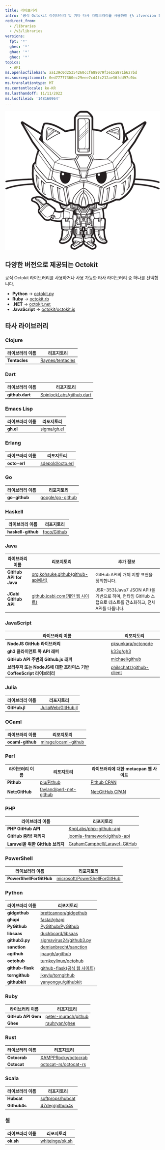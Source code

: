 ```yaml
---
title: 라이브러리
intro: '공식 Octokit 라이브러리 및 기타 타사 라이브러리를 사용하여 {% ifversion fpt or ghec %}{% data variables.product.prodname_dotcom %}{% else %}{% data variables.product.product_name %}{% endif %} API를 사용하는 방법을 확장하고 단순화할 수 있습니다.'
redirect_from:
  - /libraries
  - /v3/libraries
versions:
  fpt: '*'
  ghes: '*'
  ghae: '*'
  ghec: '*'
topics:
  - API
ms.openlocfilehash: aa139c0d25354260ccf688079f3e15a871b627bd
ms.sourcegitcommit: 0ed77777360ec29eee7cd4fc212ae36fdd97c0bc
ms.translationtype: MT
ms.contentlocale: ko-KR
ms.lasthandoff: 11/11/2022
ms.locfileid: '148160964'
---
```

![건담캣](/assets/images/gundamcat.png)

## 다양한 버전으로 제공되는 Octokit

공식 Octokit 라이브러리를 사용하거나 사용 가능한 타사 라이브러리 중 하나를 선택합니다.

- **Python** → [octokit.py](https://github.com/khornberg/octokit.py)
- **Ruby** → [octokit.rb](https://github.com/octokit/octokit.rb)
- **.NET** → [octokit.net](https://github.com/octokit/octokit.net)
- **JavaScript** → [octokit/octokit.js](https://github.com/octokit/octokit.js)

## 타사 라이브러리

### Clojure

| 라이브러리 이름 | 리포지토리 |
|---|---|
|**Tentacles**| [Raynes/tentacles](https://github.com/Raynes/tentacles)|

### Dart

| 라이브러리 이름 | 리포지토리 |
|---|---|
|**github.dart** | [SpinlockLabs/github.dart](https://github.com/SpinlockLabs/github.dart)|

### Emacs Lisp

| 라이브러리 이름 | 리포지토리 |
|---|---|
|**gh.el**    | [sigma/gh.el](https://github.com/sigma/gh.el)|

### Erlang

| 라이브러리 이름 | 리포지토리 |
|---|---|
|**octo-erl** | [sdepold/octo.erl](https://github.com/sdepold/octo.erl)|

### Go

| 라이브러리 이름 | 리포지토리 |
|---|---|
|**go-github**| [google/go-github](https://github.com/google/go-github)|

### Haskell

| 라이브러리 이름 | 리포지토리 |
|---|---|
|**haskell-github** | [fpco/Github](https://github.com/fpco/GitHub)|

### Java

| 라이브러리 이름 | 리포지토리 | 추가 정보 |
|---|---|---|
|**GitHub API for Java**| [org.kohsuke.github(github-api에서)](http://github-api.kohsuke.org/)|GitHub API의 개체 지향 표현을 정의합니다.|
|**JCabi GitHub API**|[github.jcabi.com(개인 웹 사이트)](http://github.jcabi.com)|JSR-353(Java7 JSON API)을 기반으로 하며, 런타임 GitHub 스텁으로 테스트를 간소화하고, 전체 API를 다룹니다.|

### JavaScript

| 라이브러리 이름 | 리포지토리 |
|---|---|
|**NodeJS GitHub 라이브러리**| [pksunkara/octonode](https://github.com/pksunkara/octonode)|
|**gh3 클라이언트 쪽 API 래퍼**| [k33g/gh3](https://github.com/k33g/gh3)|
|**GitHub API 주변의 Github.js 래퍼**|[michael/github](https://github.com/michael/github)|
|**브라우저 또는 NodeJS에 대한 프라미스 기반 CoffeeScript 라이브러리**|[philschatz/github-client](https://github.com/philschatz/github-client)|

### Julia

| 라이브러리 이름 | 리포지토리 |
|---|---|
|**GitHub.jl**|[JuliaWeb/GitHub.jl](https://github.com/JuliaWeb/GitHub.jl)|

### OCaml

| 라이브러리 이름 | 리포지토리 |
|---|---|
|**ocaml-github**|[mirage/ocaml-github](https://github.com/mirage/ocaml-github)|

### Perl

| 라이브러리 이름 | 리포지토리 | 라이브러리에 대한 metacpan 웹 사이트 |
|---|---|---|
|**Pithub**|[plu/Pithub](https://github.com/plu/Pithub)|[Pithub CPAN](http://metacpan.org/module/Pithub)|
|**Net::GitHub**|[fayland/perl-net-github](https://github.com/fayland/perl-net-github)|[Net:GitHub CPAN](https://metacpan.org/pod/Net::GitHub)|

### PHP

| 라이브러리 이름 | 리포지토리 |
|---|---|
|**PHP GitHub API**|[KnpLabs/php-github-api](https://github.com/KnpLabs/php-github-api)|
|**GitHub 줌라! 패키지**|[joomla-framework/github-api](https://github.com/joomla-framework/github-api)|
|**Laravel을 위한 GitHub 브리지**|[GrahamCampbell/Laravel-GitHub](https://github.com/GrahamCampbell/Laravel-GitHub)|

### PowerShell

| 라이브러리 이름 | 리포지토리 |
|---|---|
|**PowerShellForGitHub**|[microsoft/PowerShellForGitHub](https://github.com/microsoft/PowerShellForGitHub)|

### Python

| 라이브러리 이름 | 리포지토리 |
|---|---|
|**gidgethub**|[brettcannon/gidgethub](https://github.com/brettcannon/gidgethub)|
|**ghapi**|[fastai/ghapi](https://github.com/fastai/ghapi)|
|**PyGithub**|[PyGithub/PyGithub](https://github.com/PyGithub/PyGithub)|
|**libsaas**|[duckboard/libsaas](https://github.com/ducksboard/libsaas)|
|**github3.py**|[sigmavirus24/github3.py](https://github.com/sigmavirus24/github3.py)|
|**sanction**|[demianbrecht/sanction](https://github.com/demianbrecht/sanction)|
|**agithub**|[jpaugh/agithub](https://github.com/jpaugh/agithub)|
|**octohub**|[turnkeylinux/octohub](https://github.com/turnkeylinux/octohub)|
|**github-flask**|[github-flask(공식 웹 사이트)](http://github-flask.readthedocs.org)|
|**torngithub**|[jkeylu/torngithub](https://github.com/jkeylu/torngithub)|
|**githubkit**|[yanyongyu/githubkit](https://github.com/yanyongyu/githubkit)|

### Ruby

| 라이브러리 이름 | 리포지토리 |
|---|---|
|**GitHub API Gem**|[peter-murach/github](https://github.com/peter-murach/github)|
|**Ghee**|[rauhryan/ghee](https://github.com/rauhryan/ghee)|

### Rust

| 라이브러리 이름 | 리포지토리 |
|---|---|
|**Octocrab**|[XAMPPRocky/octocrab](https://github.com/XAMPPRocky/octocrab)|
|**Octocat**|[octocat-rs/octocat-rs](https://github.com/octocat-rs/octocat-rs)|

### Scala

| 라이브러리 이름 | 리포지토리 |
|---|---|
|**Hubcat**|[softprops/hubcat](https://github.com/softprops/hubcat)|
|**Github4s**|[47deg/github4s](https://github.com/47deg/github4s)|

### 셸

| 라이브러리 이름 | 리포지토리 |
|---|---|
|**ok.sh**|[whiteinge/ok.sh](https://github.com/whiteinge/ok.sh)|
